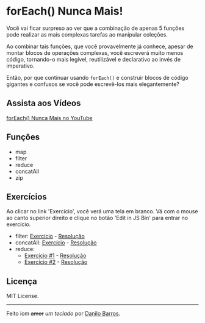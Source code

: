 forEach() Nunca Mais!
=====================

Você vai ficar surpreso ao ver que a combinação de apenas 5 funções pode realizar as 
mais complexas tarefas ao manipular coleções.

Ao combinar tais funções, que você provavelmente já conhece, apesar de montar blocos de 
operações complexas, você escreverá muito menos código, tornando-o mais legível, 
reutilizável e declarativo ao invés de imperativo.

Então, por que continuar usando `forEach()` e construir blocos de código gigantes e 
confusos se você pode escrevê-los mais elegantemente?

Assista aos Vídeos
------------------

[forEach() Nunca Mais no YouTube](https://www.youtube.com/playlist?list=PLhxF6V44XvXQzeZqn3Xd95RKm_Gr7JT7y)

Funções
-------

- map
- filter
- reduce
- concatAll
- zip

Exercícios
----------

Ao clicar no link 'Exercício', você verá uma tela em branco. Vá com o mouse ao canto superior direito
e clique no botão 'Edit in JS Bin' para entrar no exercício.

- filter: [Exercício](http://jsbin.com/vivosej) - [Resolução](https://github.com/js-channel/forEachNuncaMais/blob/master/challenges/challenge-1.js)
- concatAll: [Exercício](http://jsbin.com/rijiju) - [Resolução](https://github.com/js-channel/forEachNuncaMais/blob/master/challenges/challenge-2.js)
- reduce: 
  - [Exercício #1](http://jsbin.com/toqibu) - [Resolução](https://github.com/js-channel/forEachNuncaMais/blob/master/challenges/challenge-3.js)
  - [Exercício #2](http://jsbin.com/gecolu) - [Resolução](https://github.com/js-channel/forEachNuncaMais/blob/master/challenges/challenge-4.js)

Licença
-------

MIT License.

------------

Feito iom <strike>amor</strike> _um teclado_ por [Danilo Barros](http://github.com/danilobjr).
